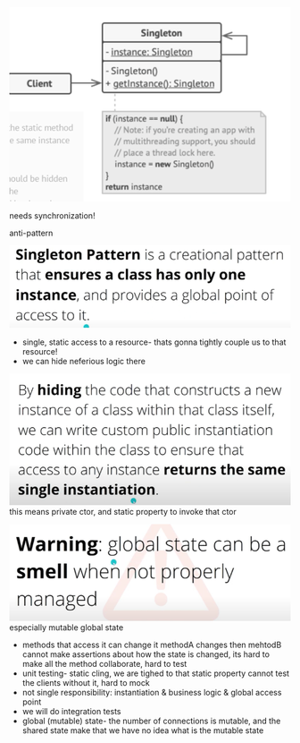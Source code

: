 ![alt text](image.png)

needs synchronization!

anti-pattern

![alt text](image-1.png)

- single, static access to a resource- thats gonna tightly couple us to that resource! 
- we can hide neferious logic there

![alt text](image-2.png)
this means private ctor, and static property to invoke that ctor

![alt text](image-3.png)
especially mutable global state
- methods that access it can change it methodA changes then mehtodB cannot make assertions about how the state is changed, its hard to make all the method collaborate, hard to test
- unit testing- static cling, we are tighed to that static property cannot test the clients without it, hard to mock
- not single responsibility: instantiation & business logic & global access point 
- we will do integration tests
- global (mutable) state- the number of connections is mutable, and the shared state make that we have no idea what is the mutable state 